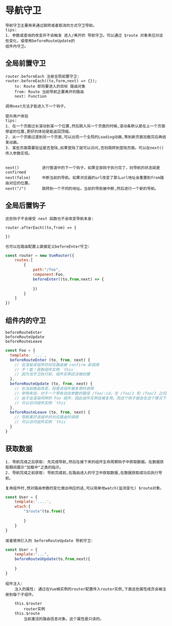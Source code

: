 # 导航守卫

	导航守卫主要用来通过跳转或者取消的方式守卫导航。
	tips:
	1. 参数或查询的改变并不会触发 进入/离开的 导航守卫。可以通过 $route 对象来应对这些变化，或使用beforeRouteUpdate的
	组件内守卫。
	
## 全局前置守卫

	router.beforeEach 注册全局前置守卫:
	router.beforeEach((to,form,next) => {});
		to: Route 即将要进入的目标 路由对象
		from: Route 当前导航正要离开的路由
		next: Function 
	
	调用next方法才能进入下一个钩子。
		
	提升用户体验
	tips:
	1. 在一个页面过长滚动到某一个位置,然后跳入另一个页面的时候,滚动条默认是在上一个页面停留的位置,更好的体验是能返回顶端。
	2. 从一个页面过渡到另一个页面,可以出现一个全局的Loading动画,等到新页面加载完后再结束动画。
	3. 某些页面需要验证是否登陆,如果登陆了就可以访问,否则跳转到登陆页面。可以在next()传入参数实现。
	
	
	next()			进行管道中的下一个钩子。如果全部钩子执行完了，则导航的状态就是confirmed
	next(false)		中断当前的导航。如果浏览器的url改变了那么url地址会重置到from路由对应的位置。
	next("/")		跳转到一个不同的地址。当前的导航被中断,然后进行一个新的导航。
	
## 全局后置钩子

	这些钩子不会接受 next 函数也不会改变导航本身:
	
	router.afterEach((to,from) => {
		
	})
	
	也可以在路由配置上直接定义beforeEnter守卫:
```js
const router = new VueRouter({
	routes:[
		{
			path:"/foo",
			component:Foo,
			beforeEnter((to,from,next) => {
				
			})
		}
	]
})
```

## 组件内的守卫

	beforeRouteEnter
	beforeRouteUpdate
	beforeRouteLeave
```js
const Foo = {
  template: `...`,
  beforeRouteEnter (to, from, next) {
    // 在渲染该组件的对应路由被 confirm 前调用
    // 不！能！获取组件实例 `this`
    // 因为当守卫执行前，组件实例还没被创建
  },
  beforeRouteUpdate (to, from, next) {
    // 在当前路由改变，但是该组件被复用时调用
    // 举例来说，对于一个带有动态参数的路径 /foo/:id，在 /foo/1 和 /foo/2 之间跳转的时候，
    // 由于会渲染同样的 Foo 组件，因此组件实例会被复用。而这个钩子就会在这个情况下被调用。
    // 可以访问组件实例 `this`
  },
  beforeRouteLeave (to, from, next) {
    // 导航离开该组件的对应路由时调用
    // 可以访问组件实例 `this`
  }
}
```

## 获取数据
	
	1. 导航完成之后获取: 先完成导航,然后在接下来的组件生命周期钩子中获取数据。在数据获取期间展示"加载中"之类的指示。
	2. 导航完成之前获取: 导航完成前,在路由进入的守卫中获取数据,在数据获取成功后执行导航。

	复用组件时,想对路由参数的变化做出响应的话,可以简单地watch(监测变化) $route对象。
```js
const User = {
	template:'....',
	wtach:{
		"$route"(to,from){
			
		}
	}
}
```
	或者使用引入的 beforeRouteUpdate 导航守卫:
```js
const User = {
	template:"...",
	beforeRouteUUpdate(to,from,next){
		
	}
}
```
	
	组件注入:
		注入的属性: 通过在Vue根实例的router配置传入router实例,下面这些属性成员会被注册到每个子组件。
		
		this.$router
			router实例
		this.$route
			当前激活的路由信息对象。这个属性是只读的。